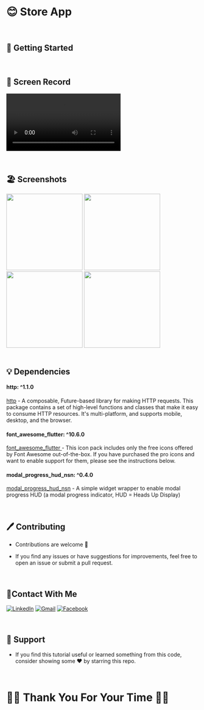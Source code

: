  # 😊 Store App
 
 <br/>

 

 ## 🚀 Getting Started
 <br/>

 
   ## 📸 Screen Record
  
 
<video src="https://github.com/Ahmedyehia122/-Sushi-Restaurant-App/assets/142153775/02d21beb-0f62-4049-9928-c13164e62c67
"></video>

<br/>

 ## 🏖️ Screenshots 
 
 <div>
   <img src ="https://github.com/Ahmedyehia122/-Sushi-Restaurant-App/assets/142153775/08c60b75-4409-47d7-903c-da268ed2fc15" width="200" >
   <img src ="https://github.com/Ahmedyehia122/-Sushi-Restaurant-App/assets/142153775/943d7836-2503-4486-a131-a67fd5c36d46" width="200" >
 
 </div>

 
 <div>
    <img src ="https://github.com/Ahmedyehia122/-Sushi-Restaurant-App/assets/142153775/d0fad552-4875-4ead-9367-913e8062b524" width="200" >
   <img src ="https://github.com/Ahmedyehia122/-Sushi-Restaurant-App/assets/142153775/5ced0ea3-09e1-4687-9986-340b63063026" width="200" >
   
 </div>
 
 <br/>

 ## 💡 Dependencies


 ####  http: ^1.1.0
   [http](https://pub.dev/packages/http) - A composable, Future-based library for making HTTP requests.
This package contains a set of high-level functions and classes that make it easy to consume HTTP resources. It's multi-platform, and supports mobile, desktop, and the browser.
 ####  font_awesome_flutter: ^10.6.0
   [font_awesome_flutter ](https://pub.dev/packages/font_awesome_flutter) - This icon pack includes only the free icons offered by Font Awesome out-of-the-box. If you have purchased the pro icons and want to enable support for them, please see the instructions below.

   ####    modal_progress_hud_nsn: ^0.4.0
   [modal_progress_hud_nsn](https://pub.dev/packages/modal_progress_hud_nsn) -  A simple widget wrapper to enable modal progress HUD (a modal progress indicator, HUD = Heads Up Display)
   
   <br/>
   
 ## 🖊️ Contributing

- Contributions are welcome 💜
- If you find any issues or have suggestions for improvements, feel free to open an issue or submit a pull request.

  <br/>

 ## 🤝Contact With Me

[![LinkedIn](https://img.shields.io/badge/LinkedIn-0077B5?style=for-the-badge&logo=linkedin&logoColor=white)](https://www.linkedin.com/in/ahmedyehia122/) 
[![Gmail](https://img.shields.io/badge/Gmail-333333?style=for-the-badge&logo=gmail&logoColor=red)](https://www.ahmedyehia.122a@gmail.com)
[![Facebook](https://img.shields.io/badge/Facebook-0077B5?style=for-the-badge&logo=facebook&logoColor=white)](https://www.facebook.com/profile.php?id=100033167761298)

<br/>

## 💖 Support

- If you find this tutorial useful or learned something from this code, consider showing some ❤️ by starring this repo.


<br/>
  
# 🌸🌸  Thank You For Your Time 🌸🌸



 



 
 
